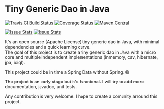 Tiny Generic Dao in Java
=====================

[![Travis CI Build Status](https://travis-ci.org/decebals/dada.png)](https://travis-ci.org/decebals/dada)
[![Coverage Status](https://coveralls.io/repos/decebals/dada/badge.svg?branch=master&service=github)](https://coveralls.io/github/decebals/dada?branch=master)
[![Maven Central](http://img.shields.io/maven-central/v/ro.dada/dada.svg)](http://search.maven.org/#search|ga|1|ro.fortsoft.dada)

[![Issue Stats](http://www.issuestats.com/github/decebals/dada/badge/issue?style=flat)](http://www.issuestats.com/github/decebals/dada)
[![Issue Stats](http://www.issuestats.com/github/decebals/dada/badge/pr?style=flat)](http://www.issuestats.com/github/decebals/dada)


It's an open source (Apache License) tiny generic dao in Java, with minimal dependencies and a quick learning curve.  
The goal of this project is to create a tiny generic dao in Java with a micro core and multiple independent implementations (inmemory, csv, hibernate, jpa, iciql).  

This project could be in time a Spring Data without Spring. :smile:

The project is an early stage but it's functional. I will try to add more documentation, javadoc, unit tests. 

Any contribution is very welcome. I hope to create a comunity arround this project.
